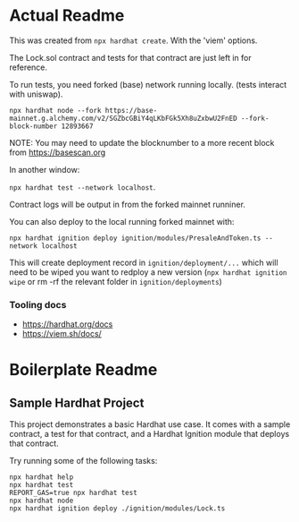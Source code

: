 
# Actual Readme 

This was created from `npx hardhat create`. With the 'viem' options. 

The Lock.sol contract and tests for that contract are just left in for reference. 

To run tests, you need forked (base) network running locally. (tests interact with uniswap). 

`npx hardhat node --fork https://base-mainnet.g.alchemy.com/v2/SGZbcGBiY4qLKbFGk5Xh8uZxbwU2FnED --fork-block-number 12893667`

NOTE: You may need to update the blocknumber to a more recent block from https://basescan.org 

In another window: 

`npx hardhat test --network localhost`. 

Contract logs will be output in from the forked mainnet runniner. 

You can also deploy to the local running forked mainnet with: 

`npx hardhat ignition deploy ignition/modules/PresaleAndToken.ts --network localhost`

This will create deployment record in `ignition/deployment/...` which will need to be wiped you want to redploy a new version (`npx hardhat ignition wipe` or rm -rf the relevant folder in `ignition/deployments`)


### Tooling docs

- https://hardhat.org/docs
- https://viem.sh/docs/


# Boilerplate Readme

## Sample Hardhat Project

This project demonstrates a basic Hardhat use case. It comes with a sample contract, a test for that contract, and a Hardhat Ignition module that deploys that contract.

Try running some of the following tasks:

```shell
npx hardhat help
npx hardhat test
REPORT_GAS=true npx hardhat test
npx hardhat node
npx hardhat ignition deploy ./ignition/modules/Lock.ts
```
